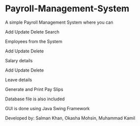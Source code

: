 # Payroll-Management-System

A simple Payroll Management System where you can 

Add
Update
Delete
Search 

Employees from the System

Add
Update
Delete 

Salary details

Add
Update
Delete 

Leave details 

Generate and Print Pay Slips

Database file is also included

GUI is done using Java Swing Framework

Developed by:
Salman Khan, Okasha Mohsin, 
Muhammad Kamil          
 
